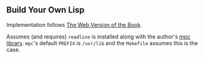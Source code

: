 ## Build Your Own Lisp

Implementation follows [The Web Version of the Book](https://www.buildyourownlisp.com/chapter4_interactive_prompt#read_evaluate_print).

Assumes (and requires) `readline` is installed along with the author's [mpc library](https://github.com/orangeduck/mpc.git). `mpc`'s default `PREFIX` is `/usr/lib` and the `Makefile` assumes this is the case.
